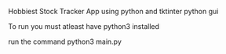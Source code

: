 Hobbiest Stock Tracker App 
using python and tktinter python gui 

To run you must atleast have python3 installed

run the command
python3 main.py
